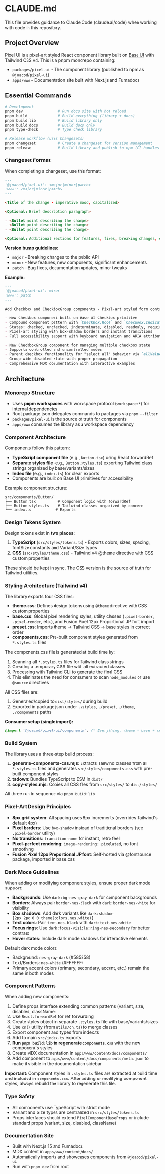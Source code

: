 # CLAUDE.md

This file provides guidance to Claude Code (claude.ai/code) when working with code in this repository.

## Project Overview

Pixel UI is a pixel-art styled React component library built on [Base UI](https://base-ui.com) with Tailwind CSS v4. This is a pnpm monorepo containing:

- `packages/pixel-ui` - The component library (published to npm as `@joacod/pixel-ui`)
- `apps/www` - Documentation site built with Next.js and Fumadocs

## Essential Commands

```bash
# Development
pnpm dev                # Run docs site with hot reload
pnpm build              # Build everything (library + docs)
pnpm build:lib          # Build library only
pnpm build:docs         # Build docs only
pnpm type-check         # Type check library

# Release workflow (uses Changesets)
pnpm changeset          # Create a changeset for version management
pnpm release            # Build library and publish to npm (CI handles this)
```

### Changeset Format

When completing a changeset, use this format:

```markdown
---
'@joacod/pixel-ui': <major|minor|patch>
'www': <major|minor|patch>
---

<Title of the change - imperative mood, capitalized>

<Optional: Brief description paragraph>

- <Bullet point describing the change>
- <Bullet point describing the change>
- <Bullet point describing the change>

<Optional: Additional sections for features, fixes, breaking changes, etc.>
```

**Version bump guidelines:**

- `major` - Breaking changes to the public API
- `minor` - New features, new components, significant enhancements
- `patch` - Bug fixes, documentation updates, minor tweaks

**Example:**

```markdown
---
'@joacod/pixel-ui': minor
'www': patch
---

Add Checkbox and CheckboxGroup components - Pixel-art styled form controls with accessibility features

- New Checkbox component built on Base UI Checkbox primitive
- Compound component pattern with `Checkbox.Root` and `Checkbox.Indicator`
- States: checked, unchecked, indeterminate, disabled, readonly, required
- Pixel-art styling with box-shadow borders and instant transitions
- Full accessibility support with keyboard navigation and ARIA attributes

- New CheckboxGroup component for managing multiple checkbox state
- Supports controlled and uncontrolled modes
- Parent checkbox functionality for "select all" behavior via `allValues` prop
- Group-wide disabled state with proper propagation
- Comprehensive MDX documentation with interactive examples
```

## Architecture

### Monorepo Structure

- Uses **pnpm workspaces** with workspace protocol (`workspace:*`) for internal dependencies
- Root package.json delegates commands to packages via `pnpm --filter`
- `packages/pixel-ui` is the source of truth for components
- `apps/www` consumes the library as a workspace dependency

### Component Architecture

Components follow this pattern:

- **TypeScript component file** (e.g., `Button.tsx`) using React.forwardRef
- **Separate styles file** (e.g., `Button.styles.ts`) exporting Tailwind class strings organized by base/variants/sizes
- **Index file** (e.g., `index.ts`) for clean exports
- Components are built on Base UI primitives for accessibility

Example component structure:

```
src/components/Button/
├── Button.tsx          # Component logic with forwardRef
├── Button.styles.ts    # Tailwind classes organized by concern
└── index.ts           # Exports
```

### Design Tokens System

Design tokens exist in **two places**:

1. **TypeScript** (`src/styles/tokens.ts`) - Exports colors, sizes, spacing, fontSize constants and Variant/Size types
2. **CSS** (`src/styles/theme.css`) - Tailwind v4 @theme directive with CSS custom properties

These should be kept in sync. The CSS version is the source of truth for Tailwind utilities.

### Styling Architecture (Tailwind v4)

The library exports four CSS files:

- **theme.css**: Defines design tokens using `@theme` directive with CSS custom properties
- **base.css**: Global pixel rendering styles, utility classes (`.pixel-border`, `.pixel-render`, etc.), and Fusion Pixel 12px Proportional JP font import
- **preset.css**: Imports theme → Tailwind CSS → base styles in correct order
- **components.css**: Pre-built component styles generated from `*.styles.ts` files

The components.css file is generated at build time by:

1. Scanning all `*.styles.ts` files for Tailwind class strings
2. Creating a temporary CSS file with all extracted classes
3. Processing with Tailwind CLI to generate the final CSS
4. This eliminates the need for consumers to scan `node_modules` or use `@source` directives

All CSS files are:

1. Generated/copied to `dist/styles/` during build
2. Exported in package.json under `./styles`, `./preset`, `./theme`, `./components` paths

**Consumer setup (single import):**

```css
@import '@joacod/pixel-ui/components'; /* Everything: theme + base + components */
```

### Build System

The library uses a three-step build process:

1. **generate-components-css.mjs**: Extracts Tailwind classes from all `*.styles.ts` files and generates `src/styles/components.css` with pre-built component styles
2. **tsdown**: Bundles TypeScript to ESM in `dist/`
3. **copy-styles.mjs**: Copies all CSS files from `src/styles/` to `dist/styles/`

All three run in sequence via `pnpm build:lib`

### Pixel-Art Design Principles

- **8px grid system**: All spacing uses 8px increments (overrides Tailwind's default 4px)
- **Pixel borders**: Use `box-shadow` instead of traditional borders (see `.pixel-border` utility)
- **No transitions**: `transition-none` for instant, retro feel
- **Pixel-perfect rendering**: `image-rendering: pixelated`, no font smoothing
- **Fusion Pixel 12px Proportional JP font**: Self-hosted via @fontsource package, imported in base.css

### Dark Mode Guidelines

When adding or modifying component styles, ensure proper dark mode support:

- **Backgrounds**: Use `dark:bg-nes-gray-dark` for component backgrounds
- **Borders**: Always pair `border-nes-black` with `dark:border-nes-white` for visibility
- **Box shadows**: Add dark variants like `dark:shadow-[2px_2px_0_0_theme(colors.nes.white)]`
- **Text colors**: Pair `text-nes-black` with `dark:text-nes-white`
- **Focus rings**: Use `dark:focus-visible:ring-nes-secondary` for better contrast
- **Hover states**: Include dark mode shadows for interactive elements

Default dark mode colors:

- Background: `nes-gray-dark` (#585858)
- Text/Borders: `nes-white` (#FFFFFF)
- Primary accent colors (primary, secondary, accent, etc.) remain the same in both modes

### Component Patterns

When adding new components:

1. Define props interface extending common patterns (variant, size, disabled, className)
2. Use `React.forwardRef` for ref forwarding
3. Create styles object in separate `.styles.ts` file with base/variants/sizes
4. Use `cn()` utility (from `utils/cn.ts`) to merge classes
5. Export component and types from index.ts
6. Add to main `src/index.ts` exports
7. **Run `pnpm build:lib` to regenerate `components.css`** with the new component's styles
8. Create MDX documentation in `apps/www/content/docs/components/`
9. Add component to `apps/www/content/docs/components/meta.json` to make it visible in the documentation sidebar

**Important:** Component styles in `.styles.ts` files are extracted at build time and included in `components.css`. After adding or modifying component styles, always rebuild the library to regenerate this file.

### Type Safety

- All components use TypeScript with strict mode
- Variant and Size types are centralized in `src/styles/tokens.ts`
- Props interfaces should extend `PixelComponentBaseProps` or include standard props (variant, size, disabled, className)

### Documentation Site

- Built with Next.js 15 and Fumadocs
- MDX content in `apps/www/content/docs/`
- Automatically imports and showcases components from `@joacod/pixel-ui`
- Run with `pnpm dev` from root
